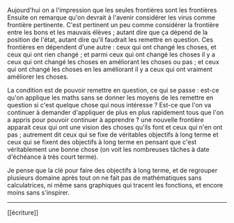 Aujourd'hui on a l'impression que les seules frontières sont les frontières
Ensuite on remarque qu'on devrait à l'avenir considérer les virus comme frontière pertinente. C'est pertinent un peu comme considérer la frontière entre les bons et les mauvais élèves ; autant dire que ça dépend de la position de l'état, autant dire qu'il faudrait les remettre en question. Ces frontières en dépendent d'une autre : ceux qui ont changé les choses, et ceux qui ont rien changé ; et parmi ceux qui ont changé les choses il y a ceux qui ont changé les choses en améliorant les choses ou pas ; et ceux qui ont changé les choses en les améliorant il y a ceux qui ont vraiment améliorer les choses.

La condition est de pouvoir remettre en question, ce qui se passe : est-ce qu'on applique les maths sans se donner les moyens de les remettre en question si c'est quelque chose qui nous intéresse ? Est-ce que l'on va continuer à demander d'appliquer de plus en plus rapidement tous que l'on a appris pour pouvoir continuer à apprendre ? une nouvelle frontière apparait ceux qui ont une vision des choses qu'ils font et ceux qui n'en ont pas ; autrement dit ceux qui se fixe de véritables objectifs à long terme et ceux qui se fixent des objectifs à long terme en pensant que c'est véritablement une bonne chose (on voit les nombreuses tâches à date d'échéance à très court terme).

Je pense que la clé pour faire des objectifs à long terme, et de regrouper plusieurs domaine après tout on ne fait pas de mathématiques sans calculatrices, ni même sans graphiques qui tracent les fonctions, et encore moins sans s'inspirer. 

---
[[écriture]]